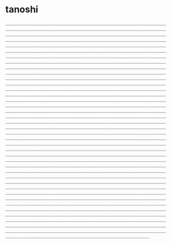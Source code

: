 # tanoshi
...................................................................................................................................................................................................................................................................................................................................................................................................................................................................................................................................................................................................................................................................................................................................................................................................................................................................................................................................................................................................................................................................................................................................................................................................................................................................................................................................................................................................................................................................................................................................................................................................................................................................................................................................................................................................................................................................................................................................................................................................................................................................................................................................................................................................................................................................................................................................................................................................................................................................................................................................................................................................................................................................................................................................................................................................................................................................................................................................................................................................................................................................................................................................................................................................................................................................................................................................................................................................................................................................................................................................................................................................................................................................................................................................................................................................................................................................................................................................................................................................................................................................................................................................................................................................................................................................................................................................................................................................................................................................................................................................................................................................................................................................................................................................................................................................................................................................................................................................................................................................................................................................................................................................................